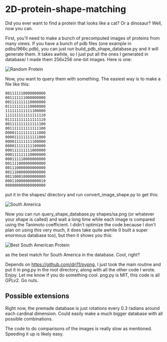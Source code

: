 2D-protein-shape-matching
=========================

Did you ever want to find a protein that looks like a cat? Or a dinosaur? Well, now you can.

First, you'll need to make a bunch of precomputed images of proteins from many views. If you have a bunch of pdb files (one example in pdbs/966c.pdb), you can just run build_pdb_shape_database.py and it will generate them. It takes awhile, so I just put all the ones I generated in database/ I made them 256x256 one-bit images. Here is one:

![Random Protein](https://github.com/ryancoleman/2D-protein-shape-matching/blob/master/database/1a8i/1a8i.0.0.0.0.1.0.0.0.png?raw=true)

Now, you want to query them with something. The easiest way is to make a file like this:

```
001111110000000000
001111111000000000
001111111110000000
011111111110000000
111111111111100000
111111111111111110
011111111111111110
001111111111111100
001111111111111100
000011111111111000
000011111111111000
000011111111100000
000011111111100000
000111111111000000
000111111110000000
000111110000000000
001111000000000000
001110000000000000
001110000000000000
001100010000000000
000110000000000010
000000000000000000
```

put it in the shapes/ directory and run convert_image_shape.py to get this:

![South America](https://github.com/ryancoleman/2D-protein-shape-matching/blob/master/shapes/sa.png?raw=true)

Now you can run query_shape_database.py shapes/sa.png (or whatever your shape is called) and wait a long time while each image is compared using the Tanimoto coefficient. I didn't optimize the code because I don't plan on using this very much, it does take quite awhile (I built a super enormous database too), but then it shows you this:

![Best South American Protein](https://github.com/ryancoleman/2D-protein-shape-matching/blob/master/database/2ewb/2ewb.0.0.0.0.1.0.3.3.png?raw=true)

as the best match for South America in the database. Cool, right?

Depends on https://github.com/drj11/pypng, I just took the main routine and put it in png.py in the root directory, along with all the other code I wrote. Enjoy. Let me know if you do something cool. png.py is MIT, this code is all GPLv2. Go nuts.

Possible extensions
-------------------

Right now, the premade database is just rotations every 0.3 radians around each cardinal dimension. Could easily make a much bigger database with all possible combinations.

The code to do comparisons of the images is really slow as mentioned. Speeding it up is likely easy.
